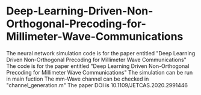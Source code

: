 # Deep-Learning-Driven-Non-Orthogonal-Precoding-for-Millimeter-Wave-Communications
The neural network simulation code is for the paper entitled "Deep Learning Driven Non-Orthogonal Precoding for Millimeter Wave Communications"
The code is for the paper entitled "Deep Learning Driven Non-Orthogonal Precoding for Millimeter Wave Communications"
The simulation can be run in main fuction
The mm-Wave channel can be checked in "channel_generation.m"
The paper DOI is 10.1109/JETCAS.2020.2991446
